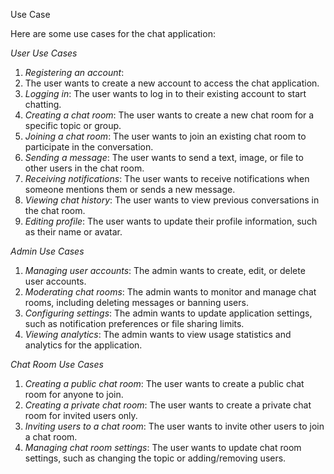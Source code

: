 Use Case


Here are some use cases for the chat application:

*User Use Cases*

1. *Registering an account*:
2. The user wants to create a new account to access the chat application.
3. *Logging in*: The user wants to log in to their existing account to start chatting.
4. *Creating a chat room*: The user wants to create a new chat room for a specific topic or group.
5. *Joining a chat room*: The user wants to join an existing chat room to participate in the conversation.
6. *Sending a message*: The user wants to send a text, image, or file to other users in the chat room.
7. *Receiving notifications*: The user wants to receive notifications when someone mentions them or sends a new message.
8. *Viewing chat history*: The user wants to view previous conversations in the chat room.
9. *Editing profile*: The user wants to update their profile information, such as their name or avatar.

*Admin Use Cases*

1. *Managing user accounts*: The admin wants to create, edit, or delete user accounts.
2. *Moderating chat rooms*: The admin wants to monitor and manage chat rooms, including deleting messages or banning users.
3. *Configuring settings*: The admin wants to update application settings, such as notification preferences or file sharing limits.
4. *Viewing analytics*: The admin wants to view usage statistics and analytics for the application.

*Chat Room Use Cases*

1. *Creating a public chat room*: The user wants to create a public chat room for anyone to join.
2. *Creating a private chat room*: The user wants to create a private chat room for invited users only.
3. *Inviting users to a chat room*: The user wants to invite other users to join a chat room.
4. *Managing chat room settings*: The user wants to update chat room settings, such as changing the topic or adding/removing users.
